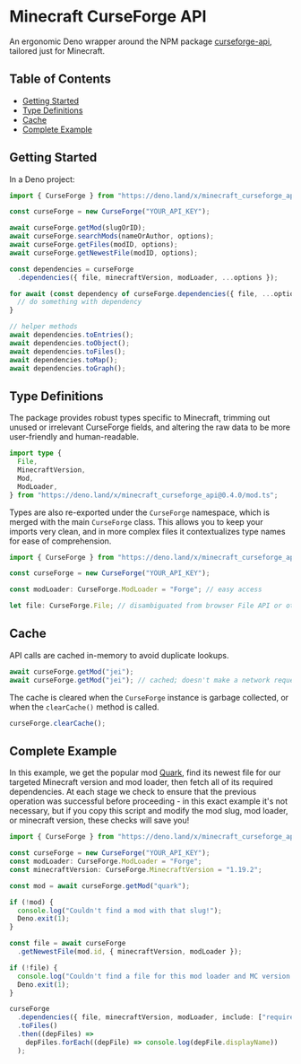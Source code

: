 # Minecraft CurseForge API

An ergonomic Deno wrapper around the NPM package [curseforge-api](https://github.com/Smiley43210/curseforge-api/), tailored just for Minecraft.

## Table of Contents

- [Getting Started](#getting-started)
- [Type Definitions](#type-definitions)
- [Cache](#cache)
- [Complete Example](#complete-example)

## Getting Started

In a Deno project:

```ts
import { CurseForge } from "https://deno.land/x/minecraft_curseforge_api@0.4.0/mod.ts";

const curseForge = new CurseForge("YOUR_API_KEY");

await curseForge.getMod(slugOrID);
await curseForge.searchMods(nameOrAuthor, options);
await curseForge.getFiles(modID, options);
await curseForge.getNewestFile(modID, options);

const dependencies = curseForge
  .dependencies({ file, minecraftVersion, modLoader, ...options });

for await (const dependency of curseForge.dependencies({ file, ...options })) {
  // do something with dependency
}

// helper methods
await dependencies.toEntries();
await dependencies.toObject();
await dependencies.toFiles();
await dependencies.toMap();
await dependencies.toGraph();
```

## Type Definitions

The package provides robust types specific to Minecraft, trimming out unused or irrelevant CurseForge fields, and altering the raw data to be more user-friendly and human-readable.

```ts
import type {
  File,
  MinecraftVersion,
  Mod,
  ModLoader,
} from "https://deno.land/x/minecraft_curseforge_api@0.4.0/mod.ts";
```

Types are also re-exported under the `CurseForge` namespace, which is merged with the main `CurseForge` class. This allows you to keep your imports very clean, and in more complex files it contextualizes type names for ease of comprehension.

```ts
import { CurseForge } from "https://deno.land/x/minecraft_curseforge_api@0.4.0/mod.ts";

const curseForge = new CurseForge("YOUR_API_KEY");

const modLoader: CurseForge.ModLoader = "Forge"; // easy access

let file: CurseForge.File; // disambiguated from browser File API or other File types
```

## Cache

API calls are cached in-memory to avoid duplicate lookups.

```ts
await curseForge.getMod("jei");
await curseForge.getMod("jei"); // cached; doesn't make a network request
```

The cache is cleared when the `CurseForge` instance is garbage collected, or when the `clearCache()` method is called.

```ts
curseForge.clearCache();
```

## Complete Example

In this example, we get the popular mod [Quark](https://www.curseforge.com/minecraft/mc-mods/quark), find its newest file for our targeted Minecraft version and mod loader, then fetch all of its required dependencies. At each stage we check to ensure that the previous operation was successful before proceeding - in this exact example it's not necessary, but if you copy this script and modify the mod slug, mod loader, or minecraft version, these checks will save you!

```ts
import { CurseForge } from "https://deno.land/x/minecraft_curseforge_api@0.4.0/mod.ts";

const curseForge = new CurseForge("YOUR_API_KEY");
const modLoader: CurseForge.ModLoader = "Forge";
const minecraftVersion: CurseForge.MinecraftVersion = "1.19.2";

const mod = await curseForge.getMod("quark");

if (!mod) {
  console.log("Couldn't find a mod with that slug!");
  Deno.exit(1);
}

const file = await curseForge
  .getNewestFile(mod.id, { minecraftVersion, modLoader });

if (!file) {
  console.log("Couldn't find a file for this mod loader and MC version!");
  Deno.exit(1);
}

curseForge
  .dependencies({ file, minecraftVersion, modLoader, include: ["required"] })
  .toFiles()
  .then((depFiles) =>
    depFiles.forEach((depFile) => console.log(depFile.displayName))
  );
```
